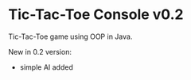 Tic-Tac-Toe Console v0.2
=========

Tic-Tac-Toe game using OOP in Java.

New in 0.2 version:
- simple AI added

